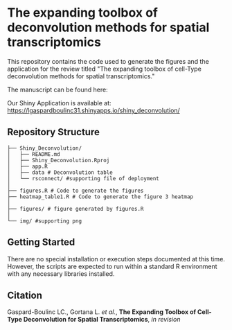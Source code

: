 # The expanding toolbox of deconvolution methods for spatial transcriptomics

This repository contains the code used to generate the figures and the application for the review titled "The expanding toolbox of cell-Type deconvolution methods for spatial transcriptomics."

The manuscript can be found here: 

Our Shiny Application is available at: https://lgaspardboulinc31.shinyapps.io/shiny_deconvolution/

## Repository Structure

```
├── Shiny_Deconvolution/
│   ├── README.md
│   ├── Shiny_Deconvolution.Rproj
│   ├── app.R
│   ├── data # Deconvolution table
│   └── rsconnect/ #supporting file of deployment
│
├── figures.R # Code to generate the figures
├── heatmap_table1.R # Code to generate the figure 3 heatmap
│
├── figures/ # figure generated by figures.R
│
└── img/ #supporting png

```
## Getting Started

There are no special installation or execution steps documented at this time. However, the scripts are expected to run within a standard R environment with any necessary libraries installed.

## Citation 

Gaspard-Boulinc LC., Gortana L. *et al.*, **The Expanding Toolbox of Cell-Type Deconvolution for Spatial Transcriptomics**, *in revision*
